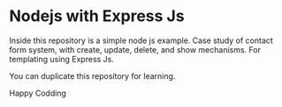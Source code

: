 # Nodejs with Express Js

Inside this repository is a simple node js example. Case study of contact form system, with create, update, delete, and show mechanisms.
For templating using Express Js.

You can duplicate this repository for learning.

Happy Codding

